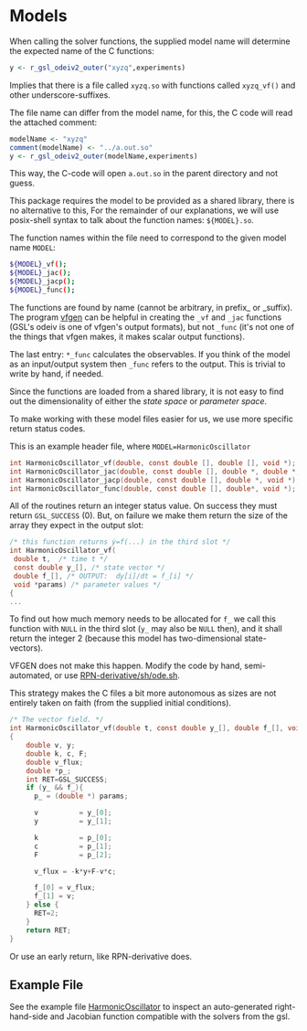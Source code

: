 # Models

When calling the solver functions, the supplied model name will
determine the expected name of the C functions:

```R
y <- r_gsl_odeiv2_outer("xyzq",experiments)
```

Implies that there is a file called `xyzq.so` with functions called
`xyzq_vf()` and other underscore-suffixes.

The file name can differ from the model name, for this, the C code will read the attached comment:

```R
modelName <- "xyzq"
comment(modelName) <- "../a.out.so"
y <- r_gsl_odeiv2_outer(modelName,experiments)
```

This way, the C-code will open `a.out.so` in the parent directory and
not guess.

This package requires the model to be provided as a shared library,
there is no alternative to this, For the remainder of our
explanations, we will use posix-shell syntax to talk about the
function names: `${MODEL}.so`.

The function names within the file need to correspond to the given model
name `MODEL`:

```sh
${MODEL}_vf();
${MODEL}_jac();
${MODEL}_jacp();
${MODEL}_func();
```

The functions are found by name (cannot be arbitrary, in prefix_ or _suffix). The
program [vfgen](https://warrenweckesser.github.io/vfgen/) can be
helpful in creating the `_vf` and `_jac` functions (GSL's odeiv is one
of vfgen's output formats), but not `_func` (it's not one of the
things that vfgen makes, it makes scalar output functions).

The last entry: `*_func` calculates the observables. If you think of
the model as an input/output system then `_func` refers to the
output. This is trivial to write by hand, if needed.

Since the functions are loaded from a shared library, it is not easy
to find out the dimensionality of either the *state space* or *parameter
space*.

To make working with these model files easier for us, we use more
specific return status codes.

This is an example header file, where `MODEL=HarmonicOscillator`

```c
int HarmonicOscillator_vf(double, const double [], double [], void *);
int HarmonicOscillator_jac(double, const double [], double *, double *, void *);
int HarmonicOscillator_jacp(double, const double [], double *, void *);
int HarmonicOscillator_func(double, const double [], double*, void *);
```

All of the routines return an integer status value. On success they
must return `GSL_SUCCESS` (0). But, on failure we make them return the size
of the array they expect in the output slot:

```c
/* this function returns ẏ=f(...) in the third slot */
int HarmonicOscillator_vf(
 double t,  /* time t */
 const double y_[], /* state vector */
 double f_[], /* OUTPUT:  dy[i]/dt = f_[i] */
 void *params) /* parameter values */
{
...
```

To find out how much memory needs to be allocated for `f_` we call
this function with `NULL` in the third slot (`y_` may also be `NULL`
then), and it shall return the integer 2 (because this model has
two-dimensional state-vectors).

VFGEN does not make this happen. Modify the code by hand, semi-automated, or use
[RPN-derivative/sh/ode.sh](icpm-kth/RPN-derivative).

This strategy makes the C files a bit more autonomous as sizes are not
entirely taken on faith (from the supplied initial conditions).

```c
/* The vector field. */
int HarmonicOscillator_vf(double t, const double y_[], double f_[], void *params)
{
    double v, y;
    double k, c, F;
    double v_flux;
    double *p_;
    int RET=GSL_SUCCESS;
    if (y_ && f_){
      p_ = (double *) params;

      v          = y_[0];
      y          = y_[1];

      k          = p_[0];
      c          = p_[1];
      F          = p_[2];

      v_flux = -k*y+F-v*c;

      f_[0] = v_flux;
      f_[1] = v;
    } else {
      RET=2;
    }
    return RET;
}
```

Or use an early return, like RPN-derivative does.

## Example File

See the example file [HarmonicOscillator](./HarmonicOscillator_gvf.c)
to inspect an auto-generated right-hand-side and Jacobian function
compatible with the solvers from the gsl.
